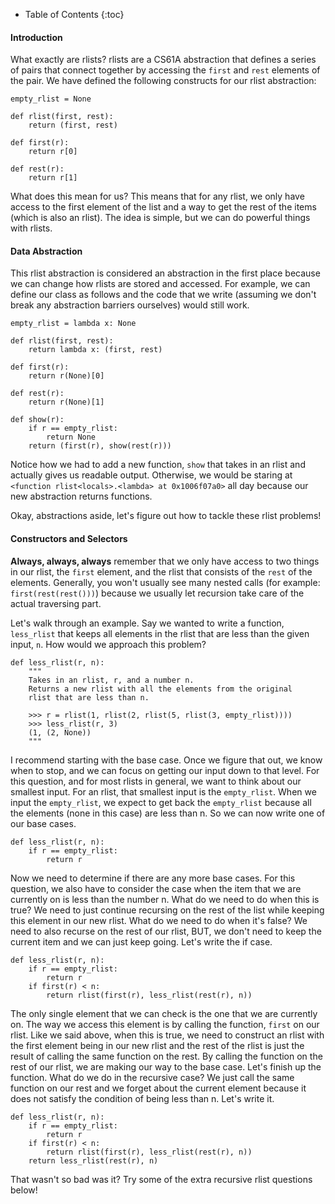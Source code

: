 * Table of Contents
{:toc}

#### Introduction

<!--start-->
What exactly are rlists? rlists are a CS61A abstraction that defines a series of pairs that connect together by accessing the `first` and `rest` elements of the pair. We have defined the following constructs for our rlist abstraction:
<!--end-->

    empty_rlist = None

    def rlist(first, rest):
        return (first, rest)

    def first(r):
        return r[0]

    def rest(r):
        return r[1]

What does this mean for us? This means that for any rlist, we only have access to the first element of the list and a way to get the rest of the items (which is also an rlist). The idea is simple, but we can do powerful things with rlists.

#### Data Abstraction

This rlist abstraction is considered an abstraction in the first place because we can change how rlists are stored and accessed. For example, we can define our class as follows and the code that we write (assuming we don't break any abstraction barriers ourselves) would still work.

    empty_rlist = lambda x: None

    def rlist(first, rest):
        return lambda x: (first, rest)

    def first(r):
        return r(None)[0]

    def rest(r):
        return r(None)[1]

    def show(r):
        if r == empty_rlist:
            return None
        return (first(r), show(rest(r)))

Notice how we had to add a new function, `show` that takes in an rlist and actually gives us readable output. Otherwise, we would be staring at `<function rlist<locals>.<lambda> at 0x1006f07a0>` all day because our new abstraction returns functions.

Okay, abstractions aside, let's figure out how to tackle these rlist problems!

#### Constructors and Selectors

__Always, always, always__ remember that we only have access to two things in our rlist, the `first` element, and the rlist that consists of the `rest` of the elements. Generally, you won't usually see many nested calls (for example: `first(rest(rest()))`) because we usually let recursion take care of the actual traversing part.

Let's walk through an example. Say we wanted to write a function, `less_rlist` that keeps all elements in the rlist that are less than the given input, `n`. How would we approach this problem?

    def less_rlist(r, n):
        """
        Takes in an rlist, r, and a number n.
        Returns a new rlist with all the elements from the original
        rlist that are less than n.

        >>> r = rlist(1, rlist(2, rlist(5, rlist(3, empty_rlist))))
        >>> less_rlist(r, 3)
        (1, (2, None))
        """

I recommend starting with the base case. Once we figure that out, we know when to stop, and we can focus on getting our input down to that level. For this question, and for most rlists in general, we want to think about our smallest input. For an rlist, that smallest input is the `empty_rlist`. When we input the `empty_rlist`, we expect to get back the `empty_rlist` because all the elements (none in this case) are less than n. So we can now write one of our base cases.

    def less_rlist(r, n):
        if r == empty_rlist:
            return r

Now we need to determine if there are any more base cases. For this question, we also have to consider the case when the item that we are currently on is less than the number n. What do we need to do when this is true? We need to just continue recursing on the rest of the list while keeping this element in our new rlist. What do we need to do when it's false? We need to also recurse on the rest of our rlist, BUT, we don't need to keep the current item and we can just keep going. Let's write the if case.

    def less_rlist(r, n):
        if r == empty_rlist:
            return r
        if first(r) < n:
            return rlist(first(r), less_rlist(rest(r), n))

The only single element that we can check is the one that we are currently on. The way we access this element is by calling the function, `first` on our rlist. Like we said above, when this is true, we need to construct an rlist with the first element being in our new rlist and the rest of the rlist is just the result of calling the same function on the rest. By calling the function on the rest of our rlist, we are making our way to the base case. Let's finish up the function. What do we do in the recursive case? We just call the same function on our rest and we forget about the current element because it does not satisfy the condition of being less than n. Let's write it.

    def less_rlist(r, n):
        if r == empty_rlist:
            return r
        if first(r) < n:
            return rlist(first(r), less_rlist(rest(r), n))
        return less_rlist(rest(r), n)

That wasn't so bad was it? Try some of the extra recursive rlist questions below!

